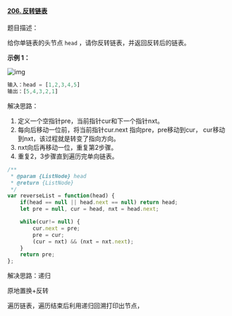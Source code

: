 #### [206. 反转链表](https://leetcode-cn.com/problems/reverse-linked-list/)

题目描述：

给你单链表的头节点 `head` ，请你反转链表，并返回反转后的链表。

**示例 1：**

![img](D:\myproject\frontend-studynotes\images\反转链表示例1.jpg)

```js
输入：head = [1,2,3,4,5]
输出：[5,4,3,2,1]
```



解决思路：

1. 定义一个空指针pre，当前指针cur和下一个指针nxt。
2. 每向后移动一位前，将当前指针cur.next 指向pre，pre移动到cur， cur移动到nxt，该过程就是转变了指向方向。
3. nxt向后再移动一位，重复第2步骤。
4. 重复2，3步骤直到遍历完单向链表。

```js
/**
 * @param {ListNode} head
 * @return {ListNode}
 */
var reverseList = function(head) {
    if(head == null || head.next == null) return head;
    let pre = null, cur = head, nxt = head.next;

    while(cur!= null) {
        cur.next = pre;
        pre = cur;
        (cur = nxt) && (nxt = nxt.next);
    }
    return pre;
};
```



解决思路：递归

原地置换+反转

遍历链表，遍历结束后利用递归回溯打印出节点，

